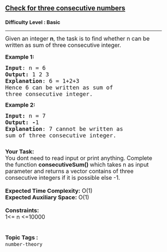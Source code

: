 <h2><a href="https://www.geeksforgeeks.org/problems/check-for-three-consecutive-numbers5729/1?page=1&difficulty=School,Basic,Easy&status=attempted&sortBy=accuracy">Check for three consecutive numbers</a></h2><h3>Difficulty Level : Basic</h3><hr><div class="problems_problem_content__Xm_eO"><p><span style="font-size:18px">Given an integer <strong>n</strong>, the task is to find whether n can be written as sum of three consecutive integer.</span><br>
<br>
<span style="font-size:18px"><strong>Example 1:</strong></span></p>

<pre><span style="font-size:18px"><strong>Input</strong>: n = 6
<strong>Output:</strong>&nbsp;1 2 3&nbsp;
<strong>Explanation</strong>: 6 = 1+2+3
Hence 6 can be written as sum of 
three consecutive integer.</span>
</pre>

<p><span style="font-size:18px"><strong>Example 2:</strong></span></p>

<pre><span style="font-size:18px"><strong>Input: </strong>n = 7
<strong>Output:&nbsp;-</strong>1
<strong>Explanation</strong>: 7 cannot be written as 
sum of three consecutive integer.
</span></pre>

<p><br>
<span style="font-size:18px"><strong>Your Task:&nbsp;&nbsp;</strong><br>
You dont need to read input or print anything. Complete the function <strong>consecutiveSum()&nbsp;</strong>which takes n&nbsp;as input parameter and returns a vector contains of three consecutive integers if it is possible else -1.<br>
<br>
<strong>Expected Time Complexity:</strong> O(1)<br>
<strong>Expected Auxiliary Space:</strong> O(1)<br>
<br>
<strong>Constraints:</strong><br>
1&lt;= n&nbsp;&lt;=10000</span></p>
</div><br><p><span style=font-size:18px><strong>Topic Tags : </strong><br><code>number-theory</code>&nbsp;